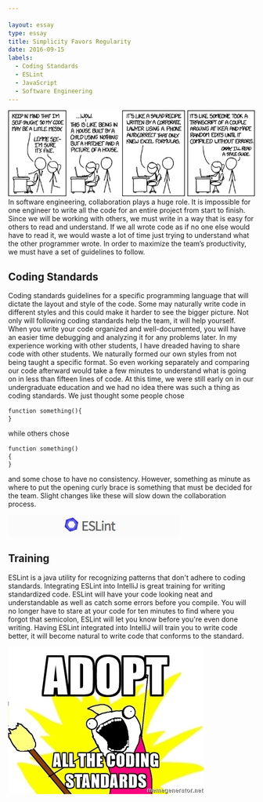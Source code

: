```yaml
---

layout: essay
type: essay
title: Simplicity Favors Regularity
date: 2016-09-15
labels:
  - Coding Standards
  - ESLint
  - JavaScript
  - Software Engineering
---
```

<img src="../images/code_quality.png">
In software engineering, collaboration plays a huge role. It is impossible for one engineer to write all the code for an entire project from start to finish. Since we will be working with others, we must write in a way that is easy for others to read and understand. If we all wrote code as if no one else would have to read it, we would waste a lot of time just trying to understand what the other programmer wrote. In order to maximize the team’s productivity, we must have a set of guidelines to follow.

## Coding Standards
Coding standards guidelines for a specific programming language that will dictate the layout and style of the code. Some may naturally write code in different styles and this could make it harder to see the bigger picture. Not only will following coding standards help the team, it will help yourself. When you write your code organized and well-documented, you will have an easier time debugging and analyzing it for any problems later. 
In my experience working with other students, I have dreaded having to share code with other students. We naturally formed our own styles from not being taught a specific format. So even working separately and comparing our code afterward would take a few minutes to understand what is going on in less than fifteen lines of code. At this time, we were still early on in our undergraduate education and we had no idea there was such a thing as coding standards. We just thought some people chose 

```
function something(){
}
```

while others chose 

```
function something()
{
}
```

and some chose to have no consistency. However, something as minute as where to put the opening curly brace is something that must be decided for the team. Slight changes like these will slow down the collaboration process.

<img src="../images/eslint1.png">

## Training


ESLint is a java utility for recognizing patterns that don't adhere to coding standards. Integrating ESLint into IntelliJ is great training for writing standardized code. ESLint will have your code looking neat and understandable as well as catch some errors before you compile. You will no longer have to stare at your code for ten minutes to find where you forgot that semicolon, ESLint will let you know before you're even done writing. Having ESLint integrated into IntelliJ will train you to write code better, it will become natural to write code that conforms to the standard. 

<img src="../images/meme1.jpg">
